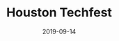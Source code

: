 ---
date:               "2019-09-14"
title:              "Houston Techfest"
location:           
    title:          "Microsoft Corporate Office"
    city:           "Houston, TX"
links:    
    www: "http://www.houstontechfest.com"
    registration:   "https://www.eventbrite.com/e/houston-techfest-2019-tickets-61280000130"
social:
    facebook:       "https://www.facebook.com/htechfest/"
    twitter:        "https://twitter.com/houstontechfest"
---